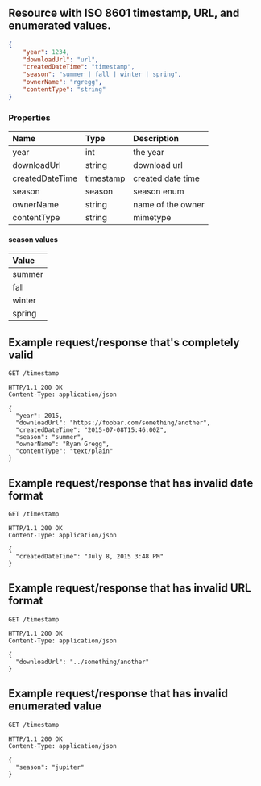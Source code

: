 ﻿## Resource with ISO 8601 timestamp, URL, and enumerated values.

<!-- { "blockType": "resource", "@odata.type": "example.resource" } -->
```json
{
	"year": 1234,
	"downloadUrl": "url",
	"createdDateTime": "timestamp",
	"season": "summer | fall | winter | spring",
	"ownerName": "rgregg",
	"contentType": "string"
}
```

### Properties

| Name            | Type      | Description
|:----------------|:----------|:--------------
| year            | int       | the year
| downloadUrl     | string    | download url
| createdDateTime | timestamp | created date time
| season          | season    | season enum
| ownerName       | string    | name of the owner
| contentType     | string    | mimetype

#### season values

| Value
|:---------
| summer
| fall
| winter
| spring

## Example request/response that's completely valid

<!-- { "blockType": "request", "name": "valid-response" } -->
```http
GET /timestamp
```

<!-- { "blockType": "response", "name": "valid-response", "@odata.type": "example.resource", "truncated": true } -->
```http
HTTP/1.1 200 OK
Content-Type: application/json

{
  "year": 2015,
  "downloadUrl": "https://foobar.com/something/another",
  "createdDateTime": "2015-07-08T15:46:00Z",
  "season": "summer",
  "ownerName": "Ryan Gregg",
  "contentType": "text/plain"
}
```

## Example request/response that has invalid date format

<!-- { "blockType": "request", "name": "bad-timestamp" } -->
```http
GET /timestamp
```

<!-- { "blockType": "response", "name": "bad-timestamp", "@odata.type": "example.resource", "truncated": true } -->
```http
HTTP/1.1 200 OK
Content-Type: application/json

{
  "createdDateTime": "July 8, 2015 3:48 PM"
}
```

## Example request/response that has invalid URL format

<!-- { "blockType": "request", "name": "bad-url" } -->
```http
GET /timestamp
```

<!-- { "blockType": "response", "name": "bad-url", "@odata.type": "example.resource", "truncated": true } -->
```http
HTTP/1.1 200 OK
Content-Type: application/json

{
  "downloadUrl": "../something/another"
}
```


## Example request/response that has invalid enumerated value

<!-- { "blockType": "request", "name": "bad-enum-value" } -->
```http
GET /timestamp
```

<!-- { "blockType": "response", "name": "bad-enum-value", "@odata.type": "example.resource", "truncated": true } -->
```http
HTTP/1.1 200 OK
Content-Type: application/json

{
  "season": "jupiter"
}
```